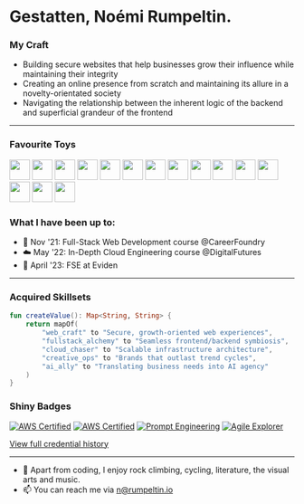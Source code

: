 # Gestatten, Noémi Rumpeltin. 
### My Craft
  - Building secure websites that help businesses grow their influence while maintaining their integrity
  - Creating an online presence from scratch and maintaining its allure in a novelty-orientated society
  - Navigating the relationship between the inherent logic of the backend and superficial grandeur of the frontend

---

### Favourite Toys
<code><img height="36" src="https://cdn.simpleicons.org/spring/6DB33F"></code>
<code><img height="36" src="https://cdn.simpleicons.org/react/61DAFB"></code>
<code><img height="36" src="https://cdn.simpleicons.org/dotnet/512BD4"></code>
<code><img height="36" src="https://cdn.simpleicons.org/go/00ADD8"></code>
<code><img height="36" src="https://cdn.simpleicons.org/remix/white"></code>
<code><img height="36" src="https://cdn.simpleicons.org/docker/2496ED"></code>
<code><img height="36" src="https://cdn.simpleicons.org/sass/CC6699"></code>
<code><img height="36" src="https://cdn.simpleicons.org/postgresql/4169E1"></code>
<code><img height="36" src="https://cdn.simpleicons.org/html5/E34F26"></code>
<code><img height="36" src="https://cdn.simpleicons.org/nodedotjs/5FA04E"></code>
<code><img height="36" src="https://cdn.simpleicons.org/typescript/3178C6"></code>
<code><img height="36" src="https://cdn.simpleicons.org/looker/4285F4"></code>
<code><img height="36" src="https://cdn.simpleicons.org/jest/C21325"></code>
<code><img height="36" src="https://cdn.simpleicons.org/git/F05032"></code>
<code><img height="36" src="https://cdn.simpleicons.org/kotlin/7F52FF"></code>


### What I have been up to:
- 🌱 Nov '21: Full-Stack Web Development course @CareerFoundry
- ☁️ May '22: In-Depth Cloud Engineering course @DigitalFutures
- 🍊 April '23: FSE at Eviden

---

### Acquired Skillsets
```kotlin
fun createValue(): Map<String, String> {
    return mapOf(
        "web_craft" to "Secure, growth-oriented web experiences",
        "fullstack_alchemy" to "Seamless frontend/backend symbiosis",
        "cloud_chaser" to "Scalable infrastructure architecture",
        "creative_ops" to "Brands that outlast trend cycles",
        "ai_ally" to "Translating business needs into AI agency"
    )
}

```

### Shiny Badges

<!-- ### **Active Validations** -->
[![AWS Certified](https://img.shields.io/badge/AWS-Cloud_Practitioner-purple?logo=amazonaws)](https://www.credly.com/badges/48016e8b-627d-48ca-a052-76d073c51328/public_url)
[![AWS Certified](https://img.shields.io/badge/AWS-Solutions_Architect-purple?logo=amazonaws)](https://www.credly.com/badges/c32d4f0b-1aac-444e-9ed4-a6ea1330cee5/public_url)
[![Prompt Engineering](https://img.shields.io/badge/Certiprof-Prompt_Engineering-white?logo=certiprof)](https://www.credly.com/badges/8bbac0dd-ad48-4392-88e8-dcbe61160ae5/public_url)
[![Agile Explorer](https://img.shields.io/badge/IBM-Agile_Explorer-blue?logo=agile)](https://www.credly.com/badges/2e38ce00-f11f-4674-bb9f-aed221dfc2ee/public_url)
<!-- [![Azure Fundamentals](https://img.shields.io/badge/Microsoft-AZ900-blue?logo=microsoftazure)](VALID_CERT_LINK) -->

<!-- 
### **Historical Achievements**
> *Foundational certifications that shaped my expertise*

| Certification | Period Active | Status |
|---------------|---------------|--------|
| **AWS Cloud Practitioner** | June 2022 - June 2025 | 🔒 Archived |
| **AWS Solutions Architect** | July 2022 - July 2025 | 🔒 Archived |
-->
[View full credential history](https://www.credly.com/users/noemi-rumpeltin)

---

- 👾 Apart from coding, I enjoy rock climbing, cycling, literature, the visual arts and music.
- 📫 You can reach me via n@rumpeltin.io
